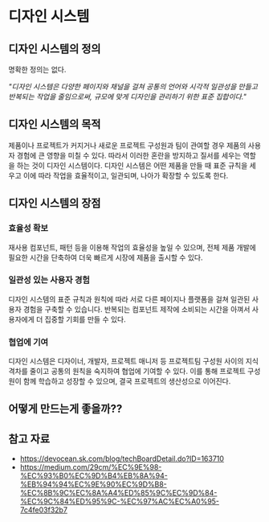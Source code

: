 # 디자인 시스템
## 디자인 시스템의 정의
명확한 정의는 없다.

<em>"디자인 시스템은 다양한 페이지와 채널을 걸쳐 공통의 언어와 시각적 일관성을 만들고 반복되는 작업을 줄임으로써, 규모에 맞게 디자인을 관리하기 위한 표준 집합이다."</em>

## 디자인 시스템의 목적
제품이나 프로젝트가 커지거나 새로운 프로젝트 구성원과 팀이 관여할 경우 제품의 사용자 경험에 큰 영향을 미칠 수 있다. 따라서 이러한 혼란을 방지하고 질서를 세우는 역할을 하는 것이 디자인 시스템이다. 디자인 시스템은 어떤 제품을 만들 때 표준 규칙을 세우고 이에 따라 작업을 효율적이고, 일관되며, 나아가 확장할 수 있도록 한다.

## 디자인 시스템의 장점
### 효율성 확보
재사용 컴포넌트, 패턴 등을 이용해 작업의 효율성을 높일 수 있으며, 전체 제품 개발에 필요한 시간을 단축하여 더욱 빠르게 시장에 제품을 출시할 수 있다.

### 일관성 있는 사용자 경험
디자인 시스템의 표준 규칙과 원칙에 따라 서로 다른 페이지나 플랫폼을 걸쳐 일관된 사용자 경험을 구축할 수 있습니다. 반복되는 컴포넌트 제작에 소비되는 시간을 아껴서 사용자에게 더 집중할 기회를 만들 수 있다.

### 협업에 기여
디자인 시스템은 디자이너, 개발자, 프로젝트 매니저 등 프로젝트팀 구성원 사이의 지식 격차를 줄이고 공통의 원칙을 숙지하여 협업에 기여할 수 있다. 이를 통해 프로젝트 구성원이 함께 학습하고 성장할 수 있으며, 결국 프로젝트의 생산성으로 이어진다.

## 어떻게 만드는게 좋을까??

## 참고 자료
- https://devocean.sk.com/blog/techBoardDetail.do?ID=163710
- https://medium.com/29cm/%EC%9E%98-%EC%93%B0%EC%9D%B4%EB%8A%94-%EB%94%94%EC%9E%90%EC%9D%B8-%EC%8B%9C%EC%8A%A4%ED%85%9C%EC%9D%84-%EC%9C%84%ED%95%9C-%EC%97%AC%EC%A0%95-7c4fe03f32b7
